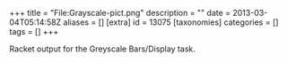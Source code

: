 +++
title = "File:Grayscale-pict.png"
description = ""
date = 2013-03-04T05:14:58Z
aliases = []
[extra]
id = 13075
[taxonomies]
categories = []
tags = []
+++

Racket output for the Greyscale Bars/Display task.
